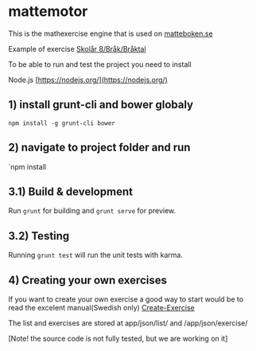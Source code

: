 # mattemotor

This is the mathexercise engine that is used on [matteboken.se](http://matteboken.se/)

Example of exercise [Skolår 8/Bråk/Bråktal](http://www.matteboken.se/lektioner/skolar-8/brak/braktal/uppgifter#/exercises/10993/11058)

To be able to run and test the project you need to install

Node.js [https://nodejs.org/](https://nodejs.org/)

## 1) install grunt-cli and bower globaly

`npm install -g grunt-cli bower`

## 2) navigate to project folder and run

`npm install

## 3.1) Build & development

Run `grunt` for building and `grunt serve` for preview.

## 3.2) Testing

Running `grunt test` will run the unit tests with karma.

## 4) Creating your own exercises

If you want to create your own exercise a good way to start would be to read the excelent manual(Swedish only) [Create-Exercise](Create-Exercise.md)

The list and exercises are stored at app/json/list/ and /app/json/exercise/


[Note! the source code is not fully tested, but we are working on it]
